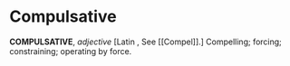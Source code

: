 # Compulsative

**COMPULSATIVE**, _adjective_ \[Latin , See [[Compel]].\] Compelling; forcing; constraining; operating by force.